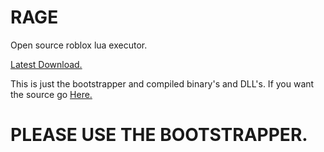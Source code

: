 # RAGE
Open source roblox lua executor.

[Latest Download.](https://github.com/Juicyexe/RAGE/releases/download/v1.2a/RAGE.Bootstrapper.exe)

This is just the bootstrapper and compiled binary's and DLL's. If you want the source go [Here.](https://github.com/Juicyexe/RAGE-Source)

# PLEASE USE THE BOOTSTRAPPER.
